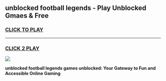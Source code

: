 
## unblocked football legends - Play Unblocked Gmaes & Free
<h3>
<a href="https://news.freeplayer.one?title=unblocked_football_legends&ref=16F">CLICK TO PLAY</a></h3>
<hr>

<h3>
<a href="https://news.freeplayer.one?title=unblocked_football_legends&ref=16F">CLICK 2 PLAY</a>
  
</h3>

<a href="https://news.freeplayer.one?title=unblocked_football_legends&ref=16F/"><img src="https://clearcache.store/games.png"></a>


**unblocked football legends games unblocked: Your Gateway to Fun and Accessible Online Gaming**
